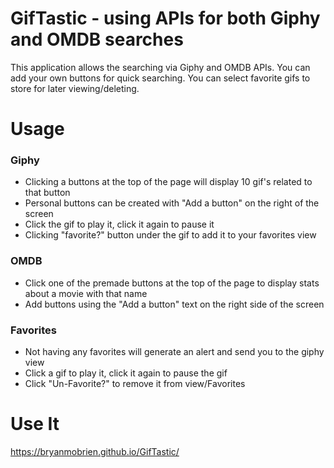 # GifTastic - using APIs for both Giphy and OMDB searches
This application allows the searching via Giphy and OMDB APIs.
You can add your own buttons for quick searching.
You can select favorite gifs to store for later viewing/deleting.

# Usage

### **Giphy**
- Clicking a buttons at the top of the page will display 10 gif's related to that button
- Personal buttons can be created with "Add a button" on the right of the screen
- Click the gif to play it, click it again to pause it
- Clicking  "favorite?" button under the gif to add it to your favorites view

### **OMDB**
- Click one of the premade buttons at the top of the page to display stats about a movie with that name
- Add buttons using the "Add a button" text on the right side of the screen

### **Favorites**
- Not having any favorites will generate an alert and send you to the giphy view
- Click a gif to play it, click it again to pause the gif
- Click "Un-Favorite?" to remove it from view/Favorites

# Use It

https://bryanmobrien.github.io/GifTastic/
